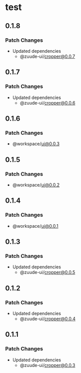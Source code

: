 # test

## 0.1.8

### Patch Changes

- Updated dependencies
  - @zuude-ui/cropper@0.0.7

## 0.1.7

### Patch Changes

- Updated dependencies
  - @zuude-ui/cropper@0.0.6

## 0.1.6

### Patch Changes

- @workspace/ui@0.0.3

## 0.1.5

### Patch Changes

- @workspace/ui@0.0.2

## 0.1.4

### Patch Changes

- @workspace/ui@0.0.1

## 0.1.3

### Patch Changes

- Updated dependencies
  - @zuude-ui/cropper@0.0.5

## 0.1.2

### Patch Changes

- Updated dependencies
  - @zuude-ui/cropper@0.0.4

## 0.1.1

### Patch Changes

- Updated dependencies
  - @zuude-ui/cropper@0.0.3
